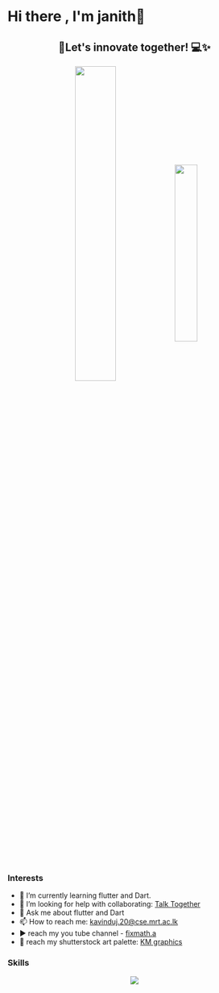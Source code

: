 # Hi there , I'm janith👋
<h2 align="center">👋Let's innovate together! 💻✨</h2>
<p align="center"></p>
<div align="center" width="50%">
  <img align="center" width="40%" src="https://github-readme-stats.vercel.app/api?username=KMjanith&show_icons=true&theme=radical" />
  <img align="center" width="30%" src="https://github-readme-stats.vercel.app/api/top-langs/?username=KMjanith&layout=compact" />
  <br>
  <br>
</div>

### Interests

- 🌱 I’m currently learning flutter and Dart.
- 🤔 I’m looking for help with collaborating: [Talk Together](https://github.com/adeeshajayasinghe/talk-together.git)
- 💬 Ask me about flutter and Dart
- 📫 How to reach me: kavinduj.20@cse.mrt.ac.lk
- ▶️ reach my you tube channel - [fixmath.a](https://www.youtube.com/@fixmath.a4349/featured)
- 🎨 reach my shutterstock art palette: [KM graphics](https://www.shutterstock.com/g/KM+graphics?_gl=1*g5d29v*_ga*MTcwNzY3ODg5LjE2NzM5MTQzODc.*_ga_5JRYE4Y8J9*MTY5ODkzODIyMS4xNy4xLjE2OTg5MzgyMzYuNDUuMC4w*_fplc*MzZUSWpwSEJBc1U4bmNtN0RIVXlIRzVTbmZrbkozeXlVRmlJRU13VFVQdWlmZjZvNUZWJTJGZEVGVUR3RFdiZyUyRkJDOTRCUFRWayUyQlFYSG1lMlVKbTZQNnlYY2RITWhOUFloQzd2elBEa0NYUmtCTE1iUFRlMlpXV1lCQUZ4NkNRJTNEJTNE&rid=272200082)
  
### Skills
<p align="center">
  <a href="https://skillicons.dev">
    <img src="https://skillicons.dev/icons?i=git,bootstrap,css,dart,eclipse,figma,firebase,flutter,github,gradle,html,ai,java,mongodb,mysql,nodejs,py,vscode" />
  </a>
</p>
